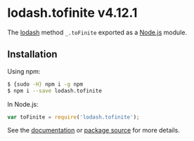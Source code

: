 # lodash.tofinite v4.12.1

The [lodash](https://lodash.com/) method `_.toFinite` exported as a [Node.js](https://nodejs.org/) module.

## Installation

Using npm:
```bash
$ {sudo -H} npm i -g npm
$ npm i --save lodash.tofinite
```

In Node.js:
```js
var toFinite = require('lodash.tofinite');
```

See the [documentation](https://lodash.com/docs#toFinite) or [package source](https://github.com/lodash/lodash/blob/4.12.1-npm-packages/lodash.tofinite) for more details.
